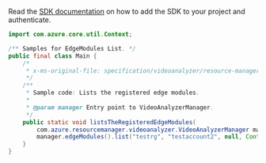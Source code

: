 Read the [SDK documentation](https://github.com/Azure/azure-sdk-for-java/blob/azure-resourcemanager-videoanalyzer_1.0.0-beta.3/sdk/videoanalyzer/azure-resourcemanager-videoanalyzer/README.md) on how to add the SDK to your project and authenticate.

```java
import com.azure.core.util.Context;

/** Samples for EdgeModules List. */
public final class Main {
    /*
     * x-ms-original-file: specification/videoanalyzer/resource-manager/Microsoft.Media/preview/2021-11-01-preview/examples/edge-modules-list.json
     */
    /**
     * Sample code: Lists the registered edge modules.
     *
     * @param manager Entry point to VideoAnalyzerManager.
     */
    public static void listsTheRegisteredEdgeModules(
        com.azure.resourcemanager.videoanalyzer.VideoAnalyzerManager manager) {
        manager.edgeModules().list("testrg", "testaccount2", null, Context.NONE);
    }
}
```
